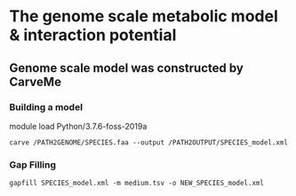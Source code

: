 # The genome scale metabolic model & interaction potential
## Genome scale model was constructed by CarveMe
### Building a model  
module load Python/3.7.6-foss-2019a  
```
carve /PATH2GENOME/SPECIES.faa --output /PATH2OUTPUT/SPECIES_model.xml
```
### Gap Filling  
```
gapfill SPECIES_model.xml -m medium.tsv -o NEW_SPECIES_model.xml
```

